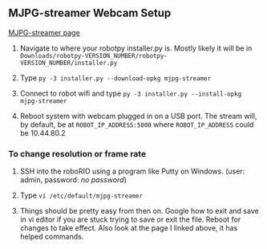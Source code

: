 ## MJPG-streamer Webcam Setup ##

[MJPG-streamer page](https://github.com/robotpy/roborio-packages/tree/2017/ipkg/mjpg-streamer)

1. Navigate to where your robotpy installer.py is. Mostly likely it will be in `Downloads/robotpy-VERSION_NUMBER/robotpy-VERSION_NUMBER/installer.py`

2. Type `py -3 installer.py --download-opkg mjpg-streamer`

3. Connect to robot wifi and type `py -3 installer.py --install-opkg mjpg-streamer`

4. Reboot system with webcam plugged in on a USB port. The stream will, by default, be at `ROBOT_IP_ADDRESS:5800` where `ROBOT_IP_ADDRESS` could be 10.44.80.2

### To change resolution or frame rate ###

1. SSH into the roboRIO using a program like Putty on Windows. (user: admin, password: *no password*)

2. Type `vi /etc/default/mjpg-streamer`

3. Things should be pretty easy from then on. Google how to exit and save in vi editor if you are stuck trying to save or exit the file. Reboot for changes to take effect. Also look at the page I linked above, it has helped commands.
